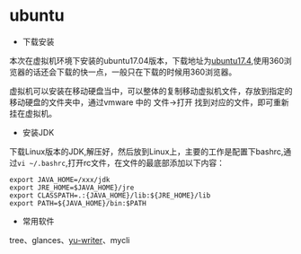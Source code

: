# ubuntu

* 下载安装

本次在虚拟机环境下安装的ubuntu17.04版本，下载地址为[ubuntu17.4](http://cn.ubuntu.com/download/),使用360浏览器的话还会下载的快一点，一般只在下载的时候用360浏览器。

虚拟机可以安装在移动硬盘当中，可以整体的复制移动虚拟机文件，存放到指定的移动硬盘的文件夹中，通过vmware 中的 文件-&gt;打开 找到对应的文件，即可重新挂在虚拟机。

* 安装JDK

下载Linux版本的JDK,解压好，然后放到Linux上，主要的工作是配置下bashrc,通过`vi ~/.bashrc`,打开rc文件，在文件的最底部添加以下内容：

```text
export JAVA_HOME=/xxx/jdk
export JRE_HOME=$JAVA_HOME}/jre
export CLASSPATH=.:{JAVA_HOME}/lib:${JRE_HOME}/lib
export PATH=${JAVA_HOME}/bin:$PATH
```

* 常用软件

tree、glances、[yu-writer](https://ivarptr.github.io/yu-writer.site/)、mycli

